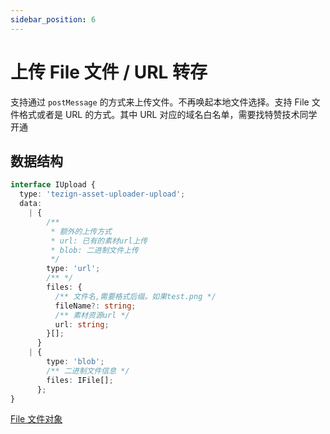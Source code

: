 ```yaml
---
sidebar_position: 6
---
```


# 上传 File 文件 / URL 转存

支持通过 `postMessage` 的方式来上传文件。不再唤起本地文件选择。支持 File 文件格式或者是 URL 的方式。其中 URL 对应的域名白名单，需要找特赞技术同学开通

## 数据结构

```typescript
interface IUpload {
  type: 'tezign-asset-uploader-upload';
  data:
    | {
        /**
         * 额外的上传方式
         * url: 已有的素材url上传
         * blob: 二进制文件上传
         */
        type: 'url';
        /** */
        files: {
          /** 文件名,需要格式后缀。如果test.png */
          fileName?: string;
          /** 素材资源url */
          url: string;
        }[];
      }
    | {
        type: 'blob';
        /** 二进制文件信息 */
        files: IFile[];
      };
}
```

[File 文件对象](https://developer.mozilla.org/en-US/docs/Web/API/File)
